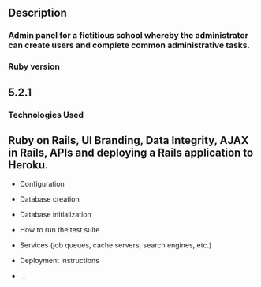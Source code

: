 ## Description

### Admin panel for a fictitious school whereby the administrator can create users and complete common administrative tasks.




### Ruby version
 ## 5.2.1


### Technologies Used
  ## Ruby on Rails, UI Branding, Data Integrity, AJAX in Rails, APIs and deploying a Rails application to Heroku.



* Configuration

* Database creation

* Database initialization

* How to run the test suite

* Services (job queues, cache servers, search engines, etc.)

* Deployment instructions

* ...
